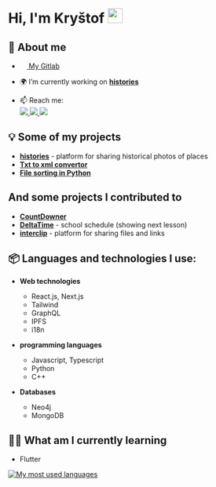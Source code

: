 <h1>Hi, I'm Kryštof <img src="https://raw.githubusercontent.com/MartinHeinz/MartinHeinz/master/wave.gif" height="30px"></h1>

## 🙋 About me

- <a href="https://gitlab.com/krystofex"><img src="https://about.gitlab.com/images/press/press-kit-icon.svg" height="14px" /> My Gitlab</a>
- 🌍 I’m currently working on **[histories](https://github.com/histories-cc)**


- 📫 Reach me:\
  <a href="mailto:krystof.kratky2003@gmail.com">
  <img src="https://img.shields.io/badge/Gmail-D14836?style=for-the-badge&logo=gmail&logoColor=white"/>
  </a>
  <a href="https://www.linkedin.com/in/krystofkratky/">
  <img src="https://img.shields.io/badge/LinkedIn-0077B5?style=for-the-badge&logo=linkedin&logoColor=white"/>
  </a>
  <a href="https://discord.com/users/542426163956678666">
  <img src="https://img.shields.io/badge/Discord-7289DA?style=for-the-badge&logo=discord&logoColor=white"/>
  </a>
<div>
  
## 💡 Some of my projects 

- **[histories](https://github.com/histories-cc)** - platform for sharing historical photos of places
- **[Txt to xml convertor](https://github.com/krystofex/txt-to-xml-converter)**
- **[File sorting in Python](https://github.com/krystofex/file-sorting)**
  
## And some projects I contributed to

- **[CountDowner](https://github.com/filiptronicek/CountDowner)**
- **[DeltaTime](https://github.com/czM1K3/DeltaTime)** - school schedule (showing next lesson)
- **[interclip](https://github.com/interclip/interclip-next)** - platform for sharing files and links

## 📦 Languages and technologies I use:

- **Web technologies** 
  - React.js, Next.js
  - Tailwind
  - GraphQL
  - IPFS
  - i18n 

- **programming languages**

  - Javascript, Typescript
  - Python
  - C++

- **Databases**

  - Neo4j
  - MongoDB

 

## 👨‍🎓 What am I currently learning

- Flutter

 

<a href="https://github.com/anuraghazra/github-readme-stats">
<img src="https://github-readme-stats.vercel.app/api/top-langs/?username=krystxf&layout=compact" alt="My most used languages"/>
</a>

